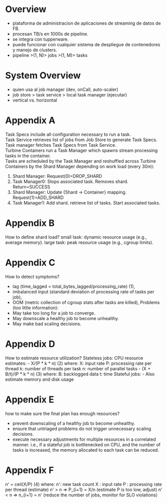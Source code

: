 # Overview

- plataforma de administracion de aplicaciones de streaming de datos de FB.
- procesan TB/s en 1000s de pipeline.
- se integra con tupperware.
- puede funcionar con cualquier sistema de despliegue de contenedores y manejo
  de clusters.
- pipeline >(1, N)> jobs >(1, M)> tasks

# System Overview

- quien usa al job manager (dev, onCall, auto-scaler)
- job store > task service > local task manager (ejecutar)
- vertical vs. horizontal

# Appendix A

Task Specs include all configuration necessary to run a task.  
Task Service retrieves list of jobs from Job Store to generate Task Specs.  
Task manager fetches Task Specs from Task Service.  
Turbine Containers run a Task Manager which spawns stream processing tasks in
the container.  
Tasks are scheduled by the Task Manager and reshuffled across Turbine
Containers by the Shard Manager depending on work load (every 30m):
1. Shard Manager: Request(0)=DROP_SHARD
2. Task Manager0: Stops associated task. Removes shard. Return=SUCCESS
3. Shard Manager: Update {Shard -> Container} mapping. Request(1)=ADD_SHARD
4. Task Manager1: Add shard. retrieve list of tasks. Start associated tasks.

# Appendix B

How to define shard load?
small task: dynamic resource usage (e.g., average memory).
large task: peak resource usage (e.g., cgroup limits).

# Appendix C

How to detect symptoms?
- lag (time_lagged = total_bytes_lagged/processing_rate) (1),
- imbalanced input (standard deviation of processing rate of tasks per job),
- OOM (metric collection of cgroup stats after tasks are killed),
Problems (too little information):
- May take too long for a job to converge.
- May downscale a healthy job to become unhealthy.
- May make bad scaling decisions.

# Appendix D

How to estimate resource utilization?
Stateless jobs:
CPU resource estimates:
    - X/(P * k * n) (2)
    where:
        X: input rate
        P: processing rate per thread
        k: number of threads per task
        n: number of parallel tasks
    - (X + B/t)/(P * k * n) (3)
    where:
        B: backlogged data
        t: time
Stateful jobs:
    - Also estimate memory and disk usage

# Appendix E

how to make sure the final plan has enough resources?
- prevent downscaling of a healthy job to become unhealthy.
- ensure that untriaged problems do not trigger unnecessary scaling decisions.
- execute necessary adjustments for multiple resources in a correlated manner.
  i.e., if a stateful job is bottlenecked on CPU, and the number of tasks is
  increased, the memory allocated to each task can be reduced.

# Appendix F

n' = ceil(X/P) (4)
    where:
    n': new task count
    X : input rate
    P : processing rate per thread (estimate)
n' > n => P_{i+1} = X/n (estimate P is too low, adjust)
n' < n => n_{i+1} = n'  (reduce the number of jobs, monitor for SLO violations)

